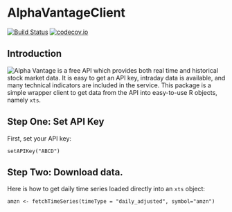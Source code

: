 # AlphaVantageClient #

[![Build Status](https://travis-ci.org/athompson1991/AlphaVantageClient.svg?branch=master)](https://travis-ci.org/athompson1991/AlphaVantageClient)
[![codecov.io](https://codecov.io/github/athompson1991/AlphaVantageClient/coverage.svg?branch=master)](https://codecov.io/github/athompson1991/AlphaVantageClient?branch=master)

## Introduction

![Alpha Vantage](https://www.alphavantage.co/) is a free API which provides both real time and historical stock market data. It is easy to get an API key, intraday data is available, and many technical indicators are included in the service. This package is a simple wrapper client to get data from the API into easy-to-use R objects, namely `xts`.

## Step One: Set API Key

First, set your API key:

```{r}
setAPIKey("ABCD")
```

## Step Two: Download data.

Here is how to get daily time series loaded directly into an `xts` object:

```{r}
amzn <- fetchTimeSeries(timeType = "daily_adjusted", symbol="amzn")
```
